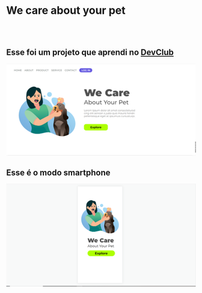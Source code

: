 <h1> We care about your pet </h1>
<br>
<br>
<h2> Esse foi um projeto que aprendi no <a href="https://plataforma.devclub.com.br/area/vitrine">DevClub</a></h2>

<img src="https://github.com/GuilhermeFPereira/Bewave-of-Pet/blob/master/muie%20e%20dog.PNG?raw=true">
<br>
<h2> Esse é o modo smartphone </h2>
<img src="https://github.com/GuilhermeFPereira/Bewave-of-Pet/blob/master/muie%20e%20dog%20celular.PNG?raw=true">
